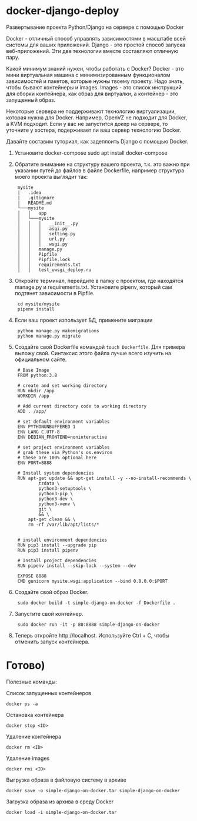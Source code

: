 # docker-django-deploy
Развертывание проекта Python/Django на сервере с помощью Docker

Docker - отличный способ управлять зависимостями в масштабе всей системы для ваших приложений. 
Django - это простой способ запуска веб-приложений. Эти две технологии вместе составляют отличную пару. 

Какой минимум знаний нужен, чтобы работать с Docker?
Docker - это мини виртуальная машина с минимизированным функционалом зависимостей и пакетов, которые нужны твоему проекту.
Надо знать, чтобы бывают контейнеры и images. Images - это список инструкций для сборки контейнера, как образ для виртуалки, 
а контейнер - это запущенный образ.

Некоторые сервера не поддерживают технологию виртуализации, которая нужна для Docker. Например, OpenVZ не подходит для Docker, 
а KVM подходит. Если у вас не запустится докер на сервере, то уточните у хостера, подерживает ли ваш сервер технологию Docker.

Давайте составим туториал, как задеплоить Django c помощью Docker.

1. Установите docker-compose
        sudo apt install docker-compose

2. Обратите внимание на структуру вашего проекта, т.к. это важно при указании путей до файлов в файле Dockerfile, например 
структура моего проекта выглядит так:

        mysite
        |   .idea
        |   .gitignore
        |   README.md
        └───mysite
        │   │   app
        │   └───mysite
        │   │   │   __init__.py
        │   │   │   asgi.py
        │   │   │   setting.py
        │   │   │   url.py
        │   │   │   wsgi.py
        │   │   manage.py
        │   │   Pipfile
        │   │   Pipfile.lock
        │   │   requirements.txt
        │   │   test_uwsgi_deploy.ru

3. Откройте терминал, перейдите в папку с проектом, где находятся manage.py и requirements.txt. Установите pipenv, 
который сам подтянет зависимости в Pipfile.
    
        cd mysite/mysite
        pipenv install
    
4. Если ваш проект изпользует БД, примените миграции

        python manage.py makemigrations
        python manage.py migrate
    
5. Создайте свой Dockerfile командой `touch Dockerfile`. Для примера выложу свой. Синтаксис этого файла лучше всего изучить на официальном сайте.

 
        # Base Image
        FROM python:3.8
        
        # create and set working directory
        RUN mkdir /app
        WORKDIR /app
        
        # Add current directory code to working directory
        ADD . /app/
        
        # set default environment variables
        ENV PYTHONUNBUFFERED 1
        ENV LANG C.UTF-8
        ENV DEBIAN_FRONTEND=noninteractive
        
        # set project environment variables
        # grab these via Python's os.environ
        # these are 100% optional here
        ENV PORT=8888
        
        # Install system dependencies
        RUN apt-get update && apt-get install -y --no-install-recommends \
                tzdata \
                python3-setuptools \
                python3-pip \
                python3-dev \
                python3-venv \
                git \
                && \
            apt-get clean && \
            rm -rf /var/lib/apt/lists/*
        
        
        # install environment dependencies
        RUN pip3 install --upgrade pip
        RUN pip3 install pipenv
        
        # Install project dependencies
        RUN pipenv install --skip-lock --system --dev
        
        EXPOSE 8888
        CMD gunicorn mysite.wsgi:application --bind 0.0.0.0:$PORT
        
6. Создайте свой образ Docker.

        sudo docker build -t simple-django-on-docker -f Dockerfile .
    
7. Запустите свой контейнер.

        sudo docker run -it -p 80:8888 simple-django-on-docker
    
8. Теперь откройте http://localhost. Используйте Ctrl + C, чтобы отменить запуск контейнера.

# Готово)

Полезные команды:

Список запущенных контейнеров

    docker ps -a
    
Остановка контейнера

    docker stop <ID>

Удаление контейнера

    docker rm <ID>
    
Удаление images

    docker rmi <ID>
    
Выгрузка образа в файловую систему в архиве

    docker save -o simple-django-on-docker.tar simple-django-on-docker
    
Загрузка образа из архива в среду Docker

    docker load -i simple-django-on-docker.tar
